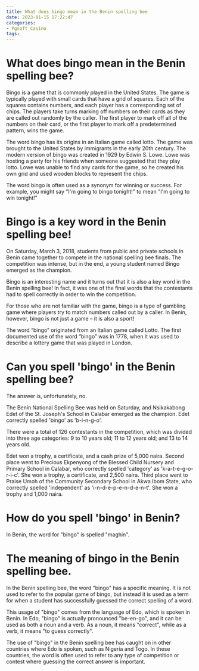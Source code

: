 ```yaml
---
title: What does bingo mean in the Benin spelling bee
date: 2023-01-15 17:22:47
categories:
- Pgsoft Casino
tags:
---
```



#  What does bingo mean in the Benin spelling bee?

Bingo is a game that is commonly played in the United States. The game is typically played with small cards that have a grid of squares. Each of the squares contains numbers, and each player has a corresponding set of chips. The players take turns marking off numbers on their cards as they are called out randomly by the caller. The first player to mark off all of the numbers on their card, or the first player to mark off a predetermined pattern, wins the game.

The word bingo has its origins in an Italian game called lotto. The game was brought to the United States by immigrants in the early 20th century. The modern version of bingo was created in 1929 by Edwin S. Lowe. Lowe was hosting a party for his friends when someone suggested that they play lotto. Lowe was unable to find any cards for the game, so he created his own grid and used wooden blocks to represent the chips.

The word bingo is often used as a synonym for winning or success. For example, you might say "I'm going to bingo tonight!" to mean "I'm going to win tonight!"

#  Bingo is a key word in the Benin spelling bee!

On Saturday, March 3, 2018, students from public and private schools in Benin came together to compete in the national spelling bee finals. The competition was intense, but in the end, a young student named Bingo emerged as the champion.

Bingo is an interesting name and it turns out that it is also a key word in the Benin spelling bee! In fact, it was one of the final words that the contestants had to spell correctly in order to win the competition.

For those who are not familiar with the game, bingo is a type of gambling game where players try to match numbers called out by a caller. In Benin, however, bingo is not just a game – it is also a sport!

The word “bingo” originated from an Italian game called Lotto. The first documented use of the word “bingo” was in 1778, when it was used to describe a lottery game that was played in London.

#  Can you spell 'bingo' in the Benin spelling bee?

The answer is, unfortunately, no.

The Benin National Spelling Bee was held on Saturday, and Nsikakabong Edet of the St. Joseph's School in Calabar emerged as the champion. Edet correctly spelled 'bingo' as 'b-i-n-g-o'.

There were a total of 126 contestants in the competition, which was divided into three age categories: 9 to 10 years old; 11 to 12 years old; and 13 to 14 years old.

Edet won a trophy, a certificate, and a cash prize of 5,000 naira. Second place went to Precious Ekpenyong of the Blessed Child Nursery and Primary School in Calabar, who correctly spelled 'category' as 'k-a-t-e-g-o-r-i-c'. She won a trophy, a certificate, and 2,500 naira. Third place went to Praise Umoh of the Community Secondary School in Akwa Ibom State, who correctly spelled 'independent' as 'i-n-d-e-p-e-n-d-e-n-t'. She won a trophy and 1,000 naira.

#  How do you spell 'bingo' in Benin?

In Benin, the word for "bingo" is spelled "maghin".

#  The meaning of bingo in the Benin spelling bee.

In the Benin spelling bee, the word "bingo" has a specific meaning. It is not used to refer to the popular game of bingo, but instead it is used as a term for when a student has successfully guessed the correct spelling of a word.

This usage of "bingo" comes from the language of Edo, which is spoken in Benin. In Edo, "bingo" is actually pronounced "be-en-go", and it can be used as both a noun and a verb. As a noun, it means "correct", while as a verb, it means "to guess correctly".

The use of "bingo" in the Benin spelling bee has caught on in other countries where Edo is spoken, such as Nigeria and Togo. In these countries, the word is often used to refer to any type of competition or contest where guessing the correct answer is important.
